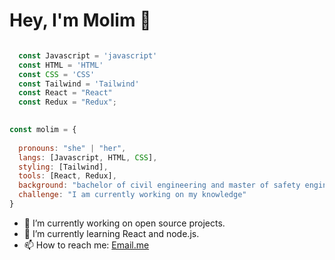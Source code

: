 # Hey, I'm Molim 👋


```js

  const Javascript = 'javascript'
  const HTML = 'HTML'
  const CSS = 'CSS'
  const Tailwind = 'Tailwind'
  const React = "React"
  const Redux = "Redux";

  
const molim = {
 
  pronouns: "she" | "her",
  langs: [Javascript, HTML, CSS],
  styling: [Tailwind],
  tools: [React, Redux],
  background: "bachelor of civil engineering and master of safety engineering for transport" ,
  challenge: "I am currently working on my knowledge"
}
```

- 🔭 I’m currently working on open source projects.
- 🌱 I’m currently learning React and node.js.
- 📫 How to reach me: [Email.me](Mohade3.karbalaei@gmail.com)



